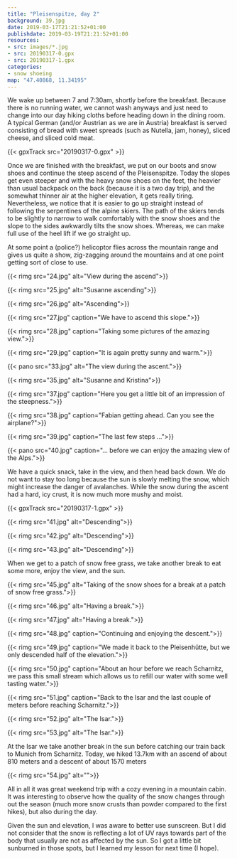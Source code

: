 ```yaml
---
title: "Pleisenspitze, day 2"
background: 39.jpg
date: 2019-03-17T21:21:52+01:00
publishdate: 2019-03-19T21:21:52+01:00
resources:
- src: images/*.jpg
- src: 20190317-0.gpx
- src: 20190317-1.gpx
categories:
- snow shoeing
map: "47.40868, 11.34195"
---
```


We wake up between 7 and 7:30am, shortly before the breakfast. Because there is
no running water, we cannot wash anyways and just need to change into our day
hiking cloths before heading down in the dining room. A typical German (and/or
Austrian as we are in Austria) breakfast is served consisting of bread with
sweet spreads (such as Nutella, jam, honey), sliced cheese, and sliced cold
meat.

{{< gpxTrack src="20190317-0.gpx" >}}

Once we are finished with the breakfast, we put on our boots and snow shoes and
continue the steep ascend of the Pleisenspitze. Today the slopes get even
steeper and with the heavy snow shoes on the feet, the heavier than usual
backpack on the back (because it is a two day trip), and the somewhat thinner
air at the higher elevation, it gets really tiring. Nevertheless, we notice that
it is easier to go up straight instead of following the serpentines of the
alpine skiers. The path of the skiers tends to be slightly to narrow to walk
comfortably with the snow shoes and the slope to the sides awkwardly tilts the
snow shoes. Whereas, we can make full use of the heel lift if we go straight up.

At some point a (police?) helicoptor flies across the mountain range and gives us
quite a show, zig-zagging around the mountains and at one point getting sort of
close to use.

{{< rimg src="24.jpg" alt="View during the ascend">}}

{{< rimg src="25.jpg" alt="Susanne ascending">}}

{{< rimg src="26.jpg" alt="Ascending">}}

{{< rimg src="27.jpg" caption="We have to ascend this slope.">}}

{{< rimg src="28.jpg" caption="Taking some pictures of the amazing view.">}}

{{< rimg src="29.jpg" caption="It is again pretty sunny and warm.">}}

{{< pano src="33.jpg" alt="The view during the ascent.">}}

{{< rimg src="35.jpg" alt="Susanne and Kristina">}}

{{< rimg src="37.jpg" caption="Here you get a little bit of an impression of the steepness.">}}

{{< rimg src="38.jpg" caption="Fabian getting ahead. Can you see the airplane?">}}

{{< rimg src="39.jpg" caption="The last few steps …">}}

{{< pano src="40.jpg" caption="… before we can enjoy the amazing view of the Alps.">}}

We have a quick snack, take in the view, and then head back down. We do not want
to stay too long because the sun is slowly melting the snow, which might
increase the danger of avalanches. While the snow during the ascent had a hard,
icy crust, it is now much more mushy and moist.

{{< gpxTrack src="20190317-1.gpx" >}}

{{< rimg src="41.jpg" alt="Descending">}}

{{< rimg src="42.jpg" alt="Descending">}}

{{< rimg src="43.jpg" alt="Descending">}}

When we get to a patch of snow free grass, we take another break to eat some
more, enjoy the view, and the sun.

{{< rimg src="45.jpg" alt="Taking of the snow shoes for a break at a patch of snow free grass.">}}

{{< rimg src="46.jpg" alt="Having a break.">}}

{{< rimg src="47.jpg" alt="Having a break.">}}

{{< rimg src="48.jpg" caption="Continuing and enjoying the descent.">}}

{{< rimg src="49.jpg" caption="We made it back to the Pleisenhütte, but we only descended half of the elevation.">}}

{{< rimg src="50.jpg" caption="About an hour before we reach Scharnitz, we pass this small stream which allows us to refill our water with some well tasting water.">}}

{{< rimg src="51.jpg" caption="Back to the Isar and the last couple of meters before reaching Scharnitz.">}}

{{< rimg src="52.jpg" alt="The Isar.">}}

{{< rimg src="53.jpg" alt="The Isar.">}}

At the Isar we take another break in the sun before catching our train back to
Munich from Scharnitz. Today, we hiked 13.7km with an ascend of about 810 meters
and a descent of about 1570 meters

{{< rimg src="54.jpg" alt="">}}


All in all it was great weekend trip with a cozy evening in a mountain cabin. It
was interesting to observe how the quality of the snow changes through out the
season (much more snow crusts than powder compared to the first hikes), but also
during the day.

Given the sun and elevation, I was aware to better use sunscreen. But I did not
consider that the snow is reflecting a lot of UV rays towards part of the body
that usually are not as affected by the sun. So I got a little bit sunburned in
those spots, but I learned my lesson for next time (I hope).
